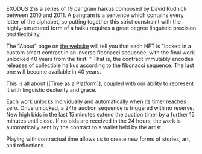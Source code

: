 EXODUS 2 is a series of 19 pangram haikus composed by David Rudnick between 2010 and 2011. A pangram is a sentence which contains every letter of the alphabet, so putting together this strict constraint with the highly-structured form of a haiku requires a great degree linguistic precision _and_ flexibility.
  
The "About" page on [the website](https://exodus-ii.folia.app/) will tell you that each NFT is "locked in a custom smart contract in an inverse fibonacci sequence, with the final work unlocked 40 years from the first. " That is, the contract immutably encodes releases of collectible haikus according to the fibonacci sequence. The last one will become available in 40 years.

This is all about [[Time as a Platform]], coupled with our ability to represent it with linguistic dexterity and grace.
  
Each work unlocks individually and automatically when its timer reaches zero. Once unlocked, a 24hr auction sequence is triggered with no reserve. New high bids in the last 15 minutes extend the auction timer by a further 15 minutes until close. If no bids are received in the 24 hours, the work is automatically sent by the contract to a wallet held by the artist.

Playing with contractual time allows us to create new forms of stories, art, and reflections.

